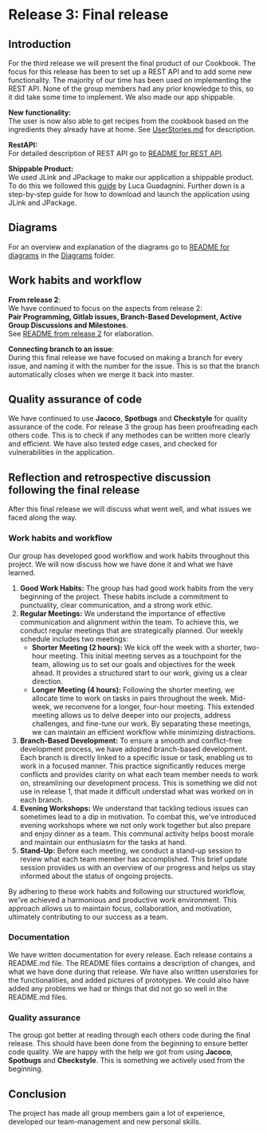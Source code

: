 # Release 3: Final release 

## Introduction 

For the third release we will present the final product of our Cookbook. The focus for this release has been to set up a REST API and to add some new functionality. The majority of our time has been used on implementing the REST API. None of the group members had any prior knowledge to this, so it did take some time to implement. We also made our app shippable.

**New functionality:**  
The user is now also able to get recipes from the cookbook based on the ingredients they already have at home. See [UserStories.md](/cookbook/docs/release3/UserStories.md) for description. 

**RestAPI:**  
For detailed description of REST API go to [README for REST API](/cookbook/restserver/README.md).

**Shippable Product:**  
We used JLink and JPackage to make our application a shippable product. To do this we followed this [guide](https://dev.to/cherrychain/javafx-jlink-and-jpackage-h9) by Luca Guadagnini. Further down is a step-by-step guide for how to download and launch the application using JLink and JPackage. 



## Diagrams 
For an overview and explanation of the diagrams go to [README for diagrams](/cookbook/docs/release3/Diagrams/README.md) in the [Diagrams](/cookbook/docs/release3/Diagrams) folder.

## Work habits and workflow

**From release 2**:   
We have continued to focus on the aspects from release 2:  
**Pair Programming, Gitlab issues, Branch-Based Development, Active Group Discussions and Milestones**.  
See [README from release 2](/cookbook/docs/release2/README.md) for elaboration. 

**Connecting branch to an issue**:  
During this final release we have focused on making a branch for every issue, and naming it with the number for the issue. This is so that the branch automatically closes when we merge it back into master.

## Quality assurance of code
We have continued to use **Jacoco**, **Spotbugs** and **Checkstyle** for quality assurance of the code.
For release 3 the group has been proofreading each others code. This is to check if any methodes can be written more clearly and efficient. We have also tested edge cases, and checked for vulnerabilities in the application.  


## Reflection and retrospective discussion following the final release

After this final release we will discuss what went well, and what issues we faced along the way. 

### Work habits and workflow
Our group has developed good workflow and work habits throughout this project. We will now discuss how we have done it and what we have learned.  

1. **Good Work Habits:** The group has had good work habits from the very beginning of the project. These habits include a commitment to punctuality, clear communication, and a strong work ethic. 
2. **Regular Meetings:** We understand the importance of effective communication and alignment within the team. To achieve this, we conduct regular meetings that are strategically planned. Our weekly schedule includes two meetings:
    - **Shorter Meeting (2 hours):** We kick off the week with a shorter, two-hour meeting. This initial meeting serves as a touchpoint for the team, allowing us to set our goals and objectives for the week ahead. It provides a structured start to our work, giving us a clear direction.
    - **Longer Meeting (4 hours):** Following the shorter meeting, we allocate time to work on  tasks in pairs throughout the week. Mid-week, we reconvene for a longer, four-hour meeting. This extended meeting allows us to delve deeper into our projects, address challenges, and fine-tune our work. By separating these meetings, we can maintain an efficient workflow while minimizing distractions.
3. **Branch-Based Development:** To ensure a smooth and conflict-free development process, we have adopted branch-based development. Each branch is directly linked to a specific issue or task, enabling us to work in a focused manner. This practice significantly reduces merge conflicts and provides clarity on what each team member needs to work on, streamlining our development process. This is something we did not use in release 1, that made it difficult understad what was worked on in each branch.  
4. **Evening Workshops:** We understand that tackling tedious issues can sometimes lead to a dip in motivation. To combat this, we've introduced evening workshops where we not only work together but also prepare and enjoy dinner as a team. This communal activity helps boost morale and maintain our enthusiasm for the tasks at hand.
5. **Stand-Up:** Before each meeting, we conduct a stand-up session to review what each team member has accomplished. This brief update session provides us with an overview of our progress and helps us stay informed about the status of ongoing projects.

By adhering to these work habits and following our structured workflow, we've achieved a harmonious and productive work environment. This approach allows us to maintain focus, collaboration, and motivation, ultimately contributing to our success as a team.

### Documentation
We have written documentation for every release. Each release contains a README.md file. The README files contains a description of changes, and what we have done during that release. We have also written userstories for the functionalities, and added pictures of prototypes. We could also have added any problems we had or things that did not go so well in the README.md files. 

### Quality assurance   
The group got better at reading through each others code during the final release. This should have been done from the beginning to ensure better code quality.
We are happy with the help we got from using **Jacoco**, **Spotbugs** and **Checkstyle**. This is something we actively used from the beginning.   
## Conclusion
The project has made all group members gain a lot of experience, developed our team-management and new personal skills.   
